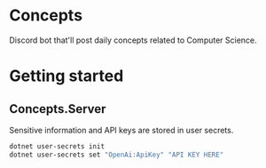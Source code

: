 # Concepts

Discord bot that'll post daily concepts related to Computer Science.

# Getting started

## Concepts.Server

Sensitive information and API keys are stored in user secrets.

```sh
dotnet user-secrets init
dotnet user-secrets set "OpenAi:ApiKey" "API KEY HERE"
```
